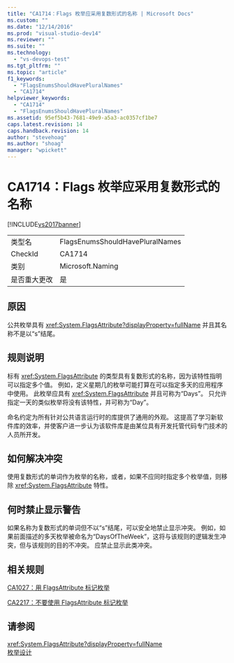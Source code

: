 ```yaml
---
title: "CA1714：Flags 枚举应采用复数形式的名称 | Microsoft Docs"
ms.custom: ""
ms.date: "12/14/2016"
ms.prod: "visual-studio-dev14"
ms.reviewer: ""
ms.suite: ""
ms.technology: 
  - "vs-devops-test"
ms.tgt_pltfrm: ""
ms.topic: "article"
f1_keywords: 
  - "FlagsEnumsShouldHavePluralNames"
  - "CA1714"
helpviewer_keywords: 
  - "CA1714"
  - "FlagsEnumsShouldHavePluralNames"
ms.assetid: 95ef5b43-7681-49e9-a5a3-ac0357cf1be7
caps.latest.revision: 14
caps.handback.revision: 14
author: "stevehoag"
ms.author: "shoag"
manager: "wpickett"
---
```

# CA1714：Flags 枚举应采用复数形式的名称
[!INCLUDE[vs2017banner](../code-quality/includes/vs2017banner.md)]

|||  
|-|-|  
|类型名|FlagsEnumsShouldHavePluralNames|  
|CheckId|CA1714|  
|类别|Microsoft.Naming|  
|是否重大更改|是|  
  
## 原因  
 公共枚举具有 <xref:System.FlagsAttribute?displayProperty=fullName> 并且其名称不是以“s”结尾。  
  
## 规则说明  
 标有 <xref:System.FlagsAttribute> 的类型具有复数形式的名称，因为该特性指明可以指定多个值。  例如，定义星期几的枚举可能打算在可以指定多天的应用程序中使用。  此枚举应具有 <xref:System.FlagsAttribute> 并且可称为“Days”。  只允许指定一天的类似枚举将没有该特性，并可称为“Day”。  
  
 命名约定为所有针对公共语言运行时的库提供了通用的外观。  这提高了学习新软件库的效率，并使客户进一步认为该软件库是由某位具有开发托管代码专门技术的人员所开发。  
  
## 如何解决冲突  
 使用复数形式的单词作为枚举的名称，或者，如果不应同时指定多个枚举值，则移除 <xref:System.FlagsAttribute> 特性。  
  
## 何时禁止显示警告  
 如果名称为复数形式的单词但不以“s”结尾，可以安全地禁止显示冲突。  例如，如果前面描述的多天枚举被命名为“DaysOfTheWeek”，这将与该规则的逻辑发生冲突，但与该规则的目的不冲突。  应禁止显示此类冲突。  
  
## 相关规则  
 [CA1027：用 FlagsAttribute 标记枚举](../code-quality/ca1027-mark-enums-with-flagsattribute.md)  
  
 [CA2217：不要使用 FlagsAttribute 标记枚举](../code-quality/ca2217-do-not-mark-enums-with-flagsattribute.md)  
  
## 请参阅  
 <xref:System.FlagsAttribute?displayProperty=fullName>   
 [枚举设计](../Topic/Enum%20Design.md)